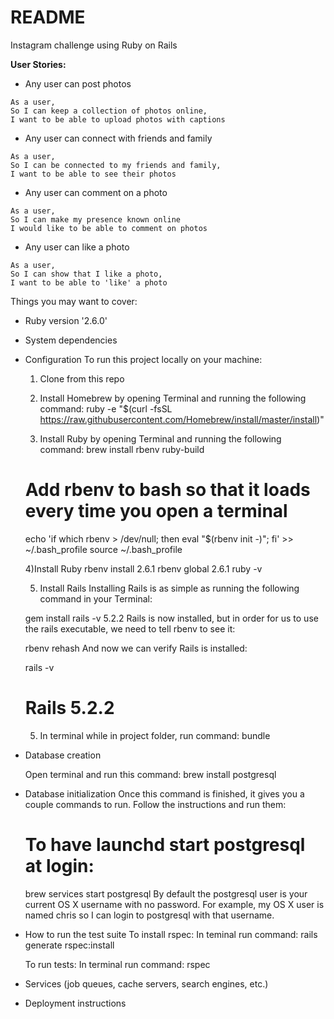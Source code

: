 # README

Instagram challenge using Ruby on Rails

**User Stories:**


* Any user can post photos

```
As a user,
So I can keep a collection of photos online,
I want to be able to upload photos with captions
```
* Any user can connect with friends and family

```
As a user,
So I can be connected to my friends and family,
I want to be able to see their photos
```
* Any user can comment on a photo

```
As a user,
So I can make my presence known online
I would like to be able to comment on photos
```

* Any user can like a photo

```
As a user,
So I can show that I like a photo,
I want to be able to 'like' a photo
```


Things you may want to cover:

* Ruby version
  '2.6.0'

* System dependencies

* Configuration
  To run this project locally on your machine:

  1) Clone from this repo

  2) Install Homebrew by opening Terminal and running the following command:
  ruby -e "$(curl -fsSL https://raw.githubusercontent.com/Homebrew/install/master/install)"

  3) Install Ruby by opening Terminal and running the following command:
  brew install rbenv ruby-build
  # Add rbenv to bash so that it loads every time you open a terminal
  echo 'if which rbenv > /dev/null; then eval "$(rbenv init -)"; fi' >> ~/.bash_profile
  source ~/.bash_profile

  4)Install Ruby
  rbenv install 2.6.1
  rbenv global 2.6.1
  ruby -v

  5) Install Rails
  Installing Rails is as simple as running the following command in your Terminal:

  gem install rails -v 5.2.2
  Rails is now installed, but in order for us to use the rails executable, we need to tell rbenv to see it:

  rbenv rehash
  And now we can verify Rails is installed:

  rails -v
  # Rails 5.2.2

  5) In terminal while in project folder, run command:
    bundle


* Database creation

  Open terminal and run this command:
  brew install postgresql

* Database initialization
  Once this command is finished, it gives you a couple commands to run. Follow the instructions and run them:

  # To have launchd start postgresql at login:
  brew services start postgresql
  By default the postgresql user is your current OS X username with no password. For example, my OS X user is named chris so I can login to postgresql with that username.

* How to run the test suite
  To install rspec:
  In teminal run command:
  rails generate rspec:install

  To run tests:
  In terminal run command:
  rspec

* Services (job queues, cache servers, search engines, etc.)

* Deployment instructions
